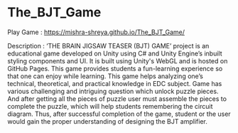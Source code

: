 # The_BJT_Game
 
Play Game : https://mishra-shreya.github.io/The_BJT_Game/

Description :
‘THE BRAIN JIGSAW TEASER (BJT) GAME’  project is an educational game developed on Unity using C# and Unity Engine’s inbuilt styling components and UI. It is built using Unity's WebGL and is hosted on GitHub Pages.
This game provides students a fun-learning experience so that one can enjoy while learning. This game helps analyzing one’s technical, theoretical, and practical knowledge in EDC subject.
Game has various challenging and intriguing question which unlock puzzle pieces. And after getting all the pieces of puzzle user must assemble the pieces to complete the puzzle, which will help students remembering the circuit diagram. Thus, after successful completion of the game, student or the user would gain the proper understanding of designing the BJT amplifier.

